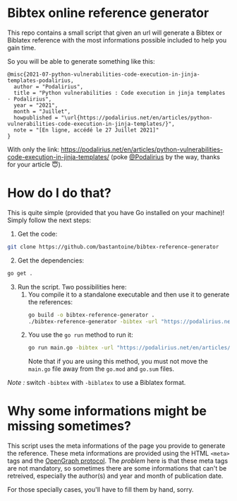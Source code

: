 # Bibtex online reference generator

This repo contains a small script that given an url will generate a Bibtex or Biblatex reference with the most informations possible included to help you gain time.

So you will be able to generate something like this:

```
@misc{2021-07-python-vulnerabilities-code-execution-in-jinja-templates-podalirius,
  author = "Podalirius",
  title = "Python vulnerabilities : Code execution in jinja templates · Podalirius",
  year = "2021",
  month = "Juillet",
  howpublished = "\url{https://podalirius.net/en/articles/python-vulnerabilities-code-execution-in-jinja-templates/}",
  note = "[En ligne, accédé le 27 Juillet 2021]"
}
```

With only the link: https://podalirius.net/en/articles/python-vulnerabilities-code-execution-in-jinja-templates/ (poke [@Podalirius](https://twitter.com/podalirius_/) by the way, thanks for your article 😇).

# How do I do that?

This is quite simple (provided that you have Go installed on your machine)! Simply follow the next steps:

1. Get the code:
  ```bash
  git clone https://github.com/bastantoine/bibtex-reference-generator
  ```
2. Get the dependencies:
  ```bash
  go get .
  ```
3. Run the script. Two possibilities here:
   1. You compile it to a standalone executable and then use it to generate the references:
        ```bash
        go build -o bibtex-reference-generator .
        ./bibtex-reference-generator -bibtex -url "https://podalirius.net/en/articles/python-vulnerabilities-code-execution-in-jinja-templates/"
        ```
   2. You use the `go run` method to run it:
        ```bash
        go run main.go -bibtex -url "https://podalirius.net/en/articles/python-vulnerabilities-code-execution-in-jinja-templates/"
        ```
        Note that if you are using this method, you must not move the `main.go` file away from the `go.mod` and `go.sum` files.

*Note :* switch `-bibtex` with `-biblatex` to use a Biblatex format.

# Why some informations might be missing sometimes?

This script uses the meta informations of the page you provide to generate the reference. These meta informations are provided using the HTML `<meta>` tags and the [OpenGraph protocol](https://ogp.me). The *problem* here is that these meta tags are not mandatory, so sometimes there are some informations that can't be retreived, especially the author(s) and year and month of publication date.

For those specially cases, you'll have to fill them by hand, sorry.